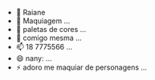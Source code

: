 - 👋 Raiane
- 👀 Maquiagem ...
- 🌱 paletas de cores ...
- 💞️ comigo mesma ...
- 📫 18 7775566 ...
- 😄 nany: ...
- ⚡ adoro me maquiar de personagens ...

<!---
kesiaraiane/kesiaraiane is a ✨ special ✨ repository because its `README.md` (this file) appears on your GitHub profile.
You can click the Preview link to take a look at your changes.
--->
